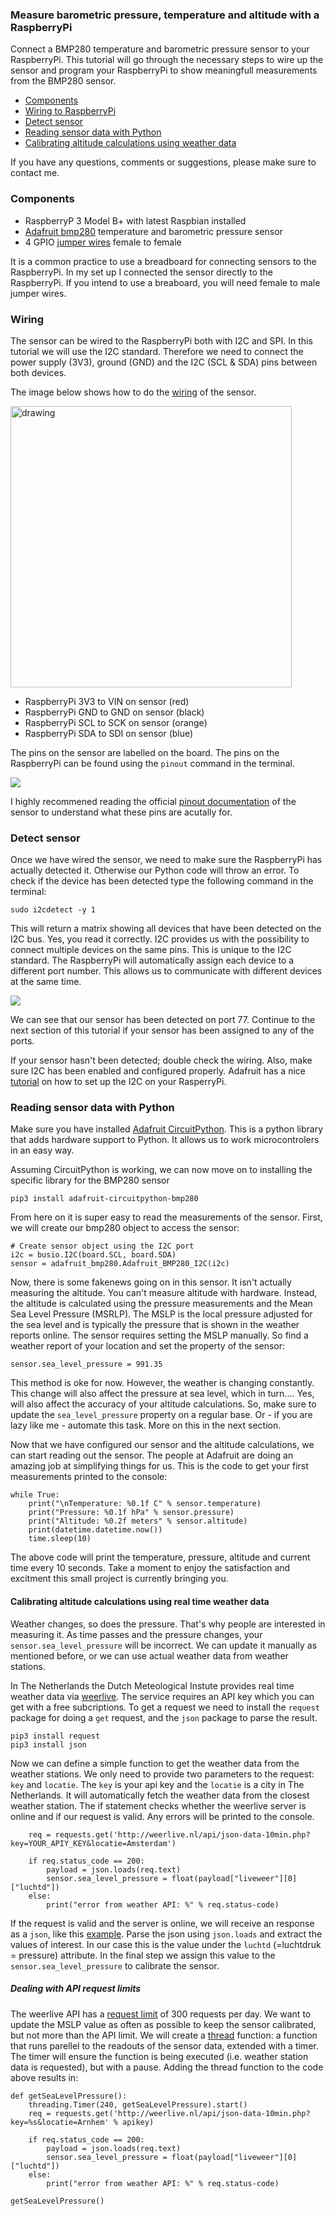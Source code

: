 ### Measure barometric pressure, temperature and altitude with a RaspberryPi

Connect a BMP280 temperature and barometric pressure sensor to your RaspberryPi. This tutorial will go through the necessary steps to wire up the sensor and program your RaspberryPi to show meaningfull measurements from the BMP280 sensor.

- [Components](#components)
- [Wiring to RaspberryPi](#wiring)
- [Detect sensor](#detect-sensor)
- [Reading sensor data with Python](#reading-sensor-data-with-python)
- [Calibrating altitude calculations using weather data](calibrating-altitude-calculations-using-real-time-weather-data)

If you have any questions, comments or suggestions, please make sure to contact me. 

### Components

- RaspberryP 3 Model B+ with latest Raspbian installed
- [Adafruit bmp280](https://www.adafruit.com/product/2651) temperature and barometric pressure sensor
- 4 GPIO [jumper wires](https://www.kiwi-electronics.nl/jumperwires-10-stuks-15-cm-femafe-female?search=gpio%20kabels&description=true) female to female

It is a common practice to use a breadboard for connecting sensors to the RaspberryPi. In my set up I connected the sensor directly to the RaspberryPi. If you intend to use a breaboard, you will need female to male jumper wires. 

### Wiring
The sensor can be wired to the RaspberryPi both with I2C and SPI. In this tutorial we will use the I2C standard. Therefore we need to connect the power supply (3V3), ground (GND) and the I2C (SCL & SDA) pins between both devices.

The image below shows how to do the [wiring](https://learn.adafruit.com/adafruit-bmp280-barometric-pressure-plus-temperature-sensor-breakout/circuitpython-test) of the sensor.

<img src="https://cdn-learn.adafruit.com/assets/assets/000/058/619/original/adafruit_products_raspi_bmp280_i2c_bb.png?1533324749" alt="drawing" width="450"/>

- RaspberryPi 3V3 to VIN on sensor (red)
- RaspberryPi GND to GND on sensor (black)
- RaspberryPi SCL to SCK on sensor (orange)
- RaspberryPi SDA to SDI on sensor (blue)

The pins on the sensor are labelled on the board. The pins on the RaspberryPi can be found using the `pinout` command in the terminal. 

<img src="https://github.com/codehub-rony/raspberrypi_bmp280/blob/master/images/pinout.PNG">

I highly recommened reading the official [pinout documentation](https://learn.adafruit.com/adafruit-bmp280-barometric-pressure-plus-temperature-sensor-breakout/pinouts) of the sensor to understand what these pins are acutally for.

### Detect sensor
Once we have wired the sensor, we need to make sure the RaspberryPi has actually detected it. Otherwise our Python code will throw an error. To check if the device has been detected type the following command in the terminal:

`sudo i2cdetect -y 1` 

This will return a matrix showing all devices that have been detected on the I2C bus. Yes, you read it correctly. I2C provides us with the possibility to connect multiple devices on the same pins. This is unique to the I2C standard. The RaspberryPi will automatically assign each device to a different port number. This allows us to communicate with different devices at the same time. 

<img src="https://github.com/codehub-rony/raspberrypi_bmp280/blob/master/images/i2c_detect.PNG">

We can see that our sensor has been detected on port 77. Continue to the next section of this tutorial if your sensor has been assigned to any of the ports.

If your sensor hasn't been detected; double check the wiring. Also, make sure I2C has been enabled and configured properly. Adafruit has a nice [tutorial](https://learn.adafruit.com/adafruits-raspberry-pi-lesson-4-gpio-setup/configuring-i2) on how to set up the I2C on your RasperryPi. 

### Reading sensor data with Python
Make sure you have installed [Adafruit CircuitPython](https://learn.adafruit.com/welcome-to-circuitpython/installing-circuitpython). This is a python library that adds hardware support to Python. It allows us to work microcontrolers in an easy way. 

Assuming CircuitPython is working, we can now move on to installing the specific library for the BMP280 sensor

`pip3 install adafruit-circuitpython-bmp280`

From here on it is super easy to read the measurements of the sensor. First, we will create our bmp280 object to access the sensor:
``` 
# Create sensor object using the I2C port
i2c = busio.I2C(board.SCL, board.SDA)
sensor = adafruit_bmp280.Adafruit_BMP280_I2C(i2c)
``` 

Now, there is some fakenews going on in this sensor. It isn't actually measuring the altitude. You can't measure altitude with hardware. Instead, the altitude is calculated using the pressure measurements and the Mean Sea Level Pressure (MSRLP). The MSLP is the local pressure adjusted for the sea level and is typically the pressure that is shown in the weather reports online. The sensor requires setting the MSLP manually. So find a weather report of your location and set the property of the sensor:

```
sensor.sea_level_pressure = 991.35 
```
This method is oke for now. However, the weather is changing constantly. This change will also affect the pressure at sea level, which in turn.... Yes, will also affect the accuracy of your altitude calculations. So, make sure to update the `sea_level_pressure` property on a regular base. Or - if you are lazy like me - automate this task. More on this in the next section.

Now that we have configured our sensor and the altitude calculations, we can start reading out the sensor. The people at Adafruit are doing an amazing job at simplifying things for us. This is the code to get your first measurements printed to the console:

```
while True:
    print("\nTemperature: %0.1f C" % sensor.temperature)
    print("Pressure: %0.1f hPa" % sensor.pressure)
    print("Altitude: %0.2f meters" % sensor.altitude)
    print(datetime.datetime.now())
    time.sleep(10)

```

The above code will print the temperature, pressure, altitude and current time every 10 seconds. Take a moment to enjoy the satisfaction and excitment this small project is currently bringing you. 

#### Calibrating altitude calculations using real time weather data
Weather changes, so does the pressure. That's why people are interested in measuring it. As time passes and the pressure changes, your `sensor.sea_level_pressure` will be incorrect. We can update it manually as mentioned before, or we can use actual weather data from weather stations.

In The Netherlands the Dutch Meteological Instute provides real time weather data via [weerlive](http://weerlive.nl). The service requires an API key which you can get with a free subcriptions. To get a request we need to install the `request` package for doing a `get` request, and the `json` package to parse the result.

```
pip3 install request 
pip3 install json
``` 

Now we can define a simple function to get the weather data from the weather stations. We only need to provide two parameters to the request: `key` and `locatie`. The `key` is your api key and the `locatie` is a city in The Netherlands. It will automatically fetch the weather data from the closest weather station. The if statement checks whether the weerlive server is online and if our request is valid. Any errors will be printed to the console. 

```
    req = requests.get('http://weerlive.nl/api/json-data-10min.php?key=YOUR_APIY_KEY&locatie=Amsterdam')

    if req.status_code == 200:
        payload = json.loads(req.text)
        sensor.sea_level_pressure = float(payload["liveweer"][0]["luchtd"])
    else:
        print("error from weather API: %" % req.status-code)
```

If the request is valid and the server is online, we will receive an response as a `json`, like this [example](http://weerlive.nl/api/json-data-10min.php?key=demo&locatie=Amsterdam). Parse the json using `json.loads` and extract the values of interest. In our case this is the value under the `luchtd` (=luchtdruk = pressure) attribute. In the final step we assign this value to the `sensor.sea_level_pressure` to calibrate the sensor. 


##### Dealing with API request limits

The weerlive API has a [request limit](http://weerlive.nl/delen.php) of 300 requests per day. We want to update the MSLP value as often as possible to keep the sensor calibrated, but not more than the API limit. We will create a [thread](https://realpython.com/intro-to-python-threading/#what-is-a-thread) function: a function that runs parellel to the readouts of the sensor data, extended with a timer. The timer will ensure the function is being executed (i.e. weather station data is requested), but with a pause. Adding the thread function to the code above results in:

```
def getSeaLevelPressure():
    threading.Timer(240, getSeaLevelPressure).start()
    req = requests.get('http://weerlive.nl/api/json-data-10min.php?key=%s&locatie=Arnhem' % apikey)

    if req.status_code == 200:
        payload = json.loads(req.text)
        sensor.sea_level_pressure = float(payload["liveweer"][0]["luchtd"])
    else:
        print("error from weather API: %" % req.status-code)
  
getSeaLevelPressure()
```

